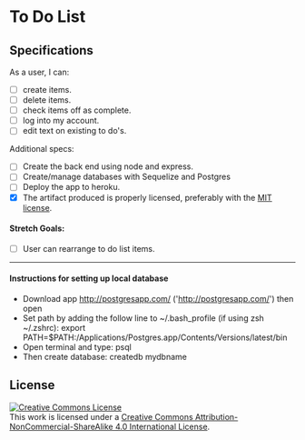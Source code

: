 # To Do List

## Specifications

As a user, I can:
- [ ] create items.
- [ ] delete items.
- [ ] check items off as complete.
- [ ] log into my account.
- [ ] edit  text on existing to do's.

Additional specs:
- [ ] Create the back end using node and express.
- [ ] Create/manage databases with Sequelize and Postgres
- [ ] Deploy the app to heroku.
- [X] The artifact produced is properly licensed, preferably with the [MIT license][mit-license].

#### Stretch Goals:
- [ ] User can rearrange to do list items.

---
#### Instructions for setting up local database
- Download app http://postgresapp.com/ ('http://postgresapp.com/') then open
- Set path by adding the follow line to ~/.bash_profile (if using zsh ~/.zshrc): export PATH=$PATH:/Applications/Postgres.app/Contents/Versions/latest/bin
- Open terminal and type: psql
- Then create database: createdb mydbname

## License

<a rel="license" href="http://creativecommons.org/licenses/by-nc-sa/4.0/"><img alt="Creative Commons License" style="border-width:0" src="https://i.creativecommons.org/l/by-nc-sa/4.0/80x15.png" /></a>
<br />This work is licensed under a <a rel="license" href="http://creativecommons.org/licenses/by-nc-sa/4.0/">Creative Commons Attribution-NonCommercial-ShareAlike 4.0 International License</a>.

[mit-license]: https://opensource.org/licenses/MIT
